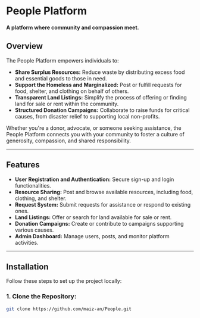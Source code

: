 # People Platform

**A platform where community and compassion meet.**

## Overview

The People Platform empowers individuals to:

- **Share Surplus Resources:** Reduce waste by distributing excess food and essential goods to those in need.
- **Support the Homeless and Marginalized:** Post or fulfill requests for food, shelter, and clothing on behalf of others.
- **Transparent Land Listings:** Simplify the process of offering or finding land for sale or rent within the community.
- **Structured Donation Campaigns:** Collaborate to raise funds for critical causes, from disaster relief to supporting local non-profits.

Whether you're a donor, advocate, or someone seeking assistance, the People Platform connects you with your community to foster a culture of generosity, compassion, and shared responsibility.

---

## Features

- **User Registration and Authentication:** Secure sign-up and login functionalities.
- **Resource Sharing:** Post and browse available resources, including food, clothing, and shelter.
- **Request System:** Submit requests for assistance or respond to existing ones.
- **Land Listings:** Offer or search for land available for sale or rent.
- **Donation Campaigns:** Create or contribute to campaigns supporting various causes.
- **Admin Dashboard:** Manage users, posts, and monitor platform activities.

---

## Installation

Follow these steps to set up the project locally:

### 1. Clone the Repository:

```bash
git clone https://github.com/maiz-an/People.git

```
